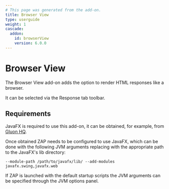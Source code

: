 ```yaml
---
# This page was generated from the add-on.
title: Browser View
type: userguide
weight: 1
cascade:
  addon:
    id: browserView
    version: 6.0.0
---
```


# Browser View

The Browser View add-on adds the option to render HTML responses like a browser.

It can be selected via the Response tab toolbar.

## Requirements

JavaFX is required to use this add-on, it can be obtained, for example, from [Gluon HQ](https://gluonhq.com/products/javafx/).

Once obtained ZAP needs to be configured to use JavaFX, which can be done with the following JVM arguments replacing with the appropriate path to the JavaFX's lib directory:

`
--module-path /path/to/javafx/lib/ --add-modules javafx.swing,javafx.web
`

If ZAP is launched with the default startup scripts the JVM arguments can be specified through the JVM options panel.
